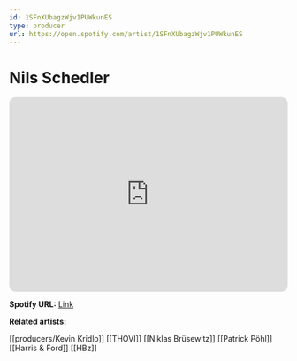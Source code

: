 ```yaml
---
id: 1SFnXUbagzWjv1PUWkunES
type: producer
url: https://open.spotify.com/artist/1SFnXUbagzWjv1PUWkunES
---
```

# Nils Schedler

<iframe style="border-radius:12px" src="https://open.spotify.com/embed/artist/1SFnXUbagzWjv1PUWkunES" width="100%" height="352" frameBorder="0" allowfullscreen="" allow="autoplay; clipboard-write; encrypted-media; fullscreen; picture-in-picture" loading="lazy"></iframe>

**Spotify URL:** [Link](https://open.spotify.com/artist/1SFnXUbagzWjv1PUWkunES)

**Related artists:**

[[producers/Kevin Kridlo]]
[[THOVI]]
[[Niklas Brüsewitz]]
[[Patrick Pöhl]]
[[Harris & Ford]]
[[HBz]]
